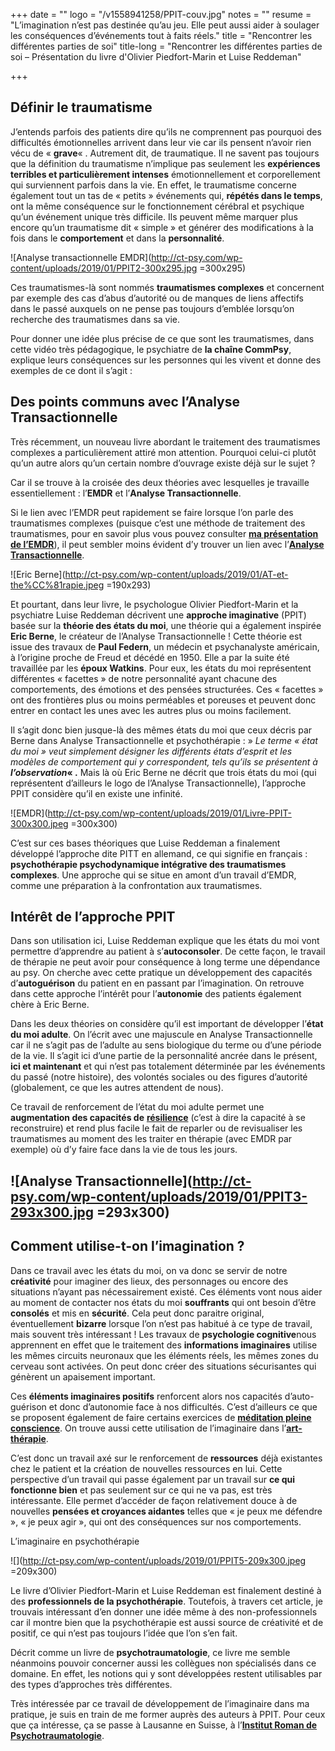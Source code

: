 +++
date = ""
logo = "/v1558941258/PPIT-couv.jpg"
notes = ""
resume = "L’imagination n’est pas destinée qu’au jeu. Elle peut aussi aider à soulager les conséquences d’événements tout à faits réels."
title = "Rencontrer les différentes parties de soi"
title-long = "Rencontrer les différentes parties de soi – Présentation du livre d'Olivier Piedfort-Marin et Luise Reddeman"

+++
## Définir le traumatisme

J’entends parfois des patients dire qu’ils ne comprennent pas pourquoi des difficultés émotionnelles arrivent dans leur vie car ils pensent n’avoir rien vécu de « **grave**« . Autrement dit, de traumatique. Il ne savent pas toujours que la définition du traumatisme n’implique pas seulement les **expériences terribles et particulièrement intenses** émotionnellement et corporellement qui surviennent parfois dans la vie. En effet, le traumatisme concerne également tout un tas de « petits » événements qui, **répétés dans le temps**, ont la même conséquence sur le fonctionnement cérébral et psychique qu’un événement unique très difficile. Ils peuvent même marquer plus encore qu’un traumatisme dit « simple » et générer des modifications à la fois dans le **comportement** et dans la **personnalité**.

![Analyse transactionnelle EMDR](http://ct-psy.com/wp-content/uploads/2019/01/PPIT2-300x295.jpg =300x295)

Ces traumatismes-là sont nommés **traumatismes complexes** et concernent par exemple des cas d’abus d’autorité ou de manques de liens affectifs dans le passé auxquels on ne pense pas toujours d’emblée lorsqu’on recherche des traumatismes dans sa vie.

Pour donner une idée plus précise de ce que sont les traumatismes, dans cette vidéo très pédagogique, le psychiatre de **la chaîne CommPsy**, explique leurs conséquences sur les personnes qui les vivent et donne des exemples de ce dont il s’agit :

## Des points communs avec l’Analyse Transactionnelle

Très récemment, un nouveau livre abordant le traitement des traumatismes complexes a particulièrement attiré mon attention. Pourquoi celui-ci plutôt qu’un autre alors qu’un certain nombre d’ouvrage existe déjà sur le sujet ?

Car il se trouve à la croisée des deux théories avec lesquelles je travaille essentiellement : l’**EMDR** et l’**Analyse Transactionnelle**.

Si le lien avec l’EMDR peut rapidement se faire lorsque l’on parle des traumatismes complexes (puisque c’est une méthode de traitement des traumatismes, pour en savoir plus vous pouvez consulter [**ma présentation de l’EMDR**](http://ct-psy.com/emdr-catherine-tardella-psychologue/)), il peut sembler moins évident d’y trouver un lien avec l’[**Analyse Transactionnelle**](http://ct-psy.com/cest-quoi-analyse-transactionnelle/).

![Eric Berne](http://ct-psy.com/wp-content/uploads/2019/01/AT-et-the%CC%81rapie.jpeg =190x293)

Et pourtant, dans leur livre, le psychologue Olivier Piedfort-Marin et la psychiatre Luise Reddeman décrivent une **approche imaginative** (PPIT) basée sur la **théorie des états du moi**, une théorie qui a également inspirée **Eric Berne**, le créateur de l’Analyse Transactionnelle ! Cette théorie est issue des travaux de **Paul Federn**, un médecin et psychanalyste américain, à l’origine proche de Freud et décédé en 1950. Elle a par la suite été travaillée par les **époux Watkins**. Pour eux, les états du moi représentent différentes « facettes » de notre personnalité ayant chacune des comportements, des émotions et des pensées structurées. Ces « facettes » ont des frontières plus ou moins perméables et poreuses et peuvent donc entrer en contact les unes avec les autres plus ou moins facilement.

Il s’agit donc bien jusque-là des mêmes états du moi que ceux décris par Berne dans Analyse Transactionnelle et psychothérapie : » _Le terme « état du moi » veut simplement désigner les différents états d’esprit et les modèles de comportement qui y correspondent, tels qu’ils se présentent à **l’observation**_**« .** Mais là où Eric Berne ne décrit que trois états du moi (qui représentent d’ailleurs le logo de l’Analyse Transactionnelle), l’approche PPIT considère qu’il en existe une infinité.

![EMDR](http://ct-psy.com/wp-content/uploads/2019/01/Livre-PPIT-300x300.jpeg =300x300)

C’est sur ces bases théoriques que Luise Reddeman a finalement développé l’approche dite PITT en allemand, ce qui signifie en français : **psychothérapie psychodynamique intégrative des traumatismes complexes**. Une approche qui se situe en amont d’un travail d’EMDR, comme une préparation à la confrontation aux traumatismes.

## Intérêt de l’approche PPIT

Dans son utilisation ici, Luise Reddeman explique que les états du moi vont permettre d’apprendre au patient à s’**autoconsoler**. De cette façon, le travail de thérapie ne peut avoir pour conséquence à long terme une dépendance au psy. On cherche avec cette pratique un développement des capacités d’**autoguérison** du patient en en passant par l’imagination. On retrouve dans cette approche l’intérêt pour l’**autonomie** des patients également chère à Eric Berne.

Dans les deux théories on considère qu’il est important de développer l’**état du moi adulte**. On l’écrit avec une majuscule en Analyse Transactionnelle car il ne s’agit pas de l’adulte au sens biologique du terme ou d’une période de la vie. Il s’agit ici d’une partie de la personnalité ancrée dans le présent, **ici et maintenant** et qui n’est pas totalement déterminée par les événements du passé (notre histoire), des volontés sociales ou des figures d’autorité (globalement, ce que les autres attendent de nous).

Ce travail de renforcement de l’état du moi adulte permet une **augmentation des capacités de** [**résilience**](https://fr.wikipedia.org/wiki/R%C3%A9silience_(psychologie)) (c’est à dire la capacité à se reconstruire) et rend plus facile le fait de reparler ou de revisualiser les traumatismes au moment des les traiter en thérapie (avec EMDR par exemple) où d’y faire face dans la vie de tous les jours.

## ![Analyse Transactionnelle](http://ct-psy.com/wp-content/uploads/2019/01/PPIT3-293x300.jpg =293x300)

## Comment utilise-t-on l’imagination ?

Dans ce travail avec les états du moi, on va donc se servir de notre **créativité** pour imaginer des lieux, des personnages ou encore des situations n’ayant pas nécessairement existé. Ces éléments vont nous aider au moment de contacter nos états du moi **souffrants** qui ont besoin d’être **consolés** et mis en **sécurité**. Cela peut donc paraitre original, éventuellement **bizarre** lorsque l’on n’est pas habitué à ce type de travail, mais souvent très intéressant ! Les travaux de **psychologie cognitive**nous apprennent en effet que le traitement des **informations imaginaires** utilise les mêmes circuits neuronaux que les éléments réels, les mêmes zones du cerveau sont activées. On peut donc créer des situations sécurisantes qui génèrent un apaisement important.

Ces **éléments imaginaires positifs** renforcent alors nos capacités d’auto-guérison et donc d’autonomie face à nos difficultés. C’est d’ailleurs ce que se proposent également de faire certains exercices de [**méditation pleine conscience**](http://christopheandre.com/meditation_CerveauPsycho_2010.pdf). On trouve aussi cette utilisation de l’imaginaire dans l’[**art-thérapie**](https://www.psychologies.com/Therapies/Toutes-les-therapies/Therapies-breves/Articles-et-Dossiers/L-art-therapie).

C’est donc un travail axé sur le renforcement de **ressources** déjà existantes chez le patient et la création de nouvelles ressources en lui. Cette perspective d’un travail qui passe également par un travail sur **ce qui fonctionne bien** et pas seulement sur ce qui ne va pas, est très intéressante. Elle permet d’accéder de façon relativement douce à de nouvelles **pensées et croyances aidantes** telles que « je peux me défendre », « je peux agir », qui ont des conséquences sur nos comportements.

L’imaginaire en psychothérapie

![](http://ct-psy.com/wp-content/uploads/2019/01/PPIT5-209x300.jpeg =209x300)

Le livre d’Olivier Piedfort-Marin et Luise Reddeman est finalement destiné à des **professionnels de la psychothérapie**. Toutefois, à travers cet article, je trouvais intéressant d’en donner une idée même à des non-professionnels car il montre bien que la psychothérapie est aussi source de créativité et de positif, ce qui n’est pas toujours l’idée que l’on s’en fait.

Décrit comme un livre de **psychotraumatologie**, ce livre me semble néanmoins pouvoir concerner aussi les collègues non spécialisés dans ce domaine. En effet, les notions qui y sont développées restent utilisables par des types d’approches très différentes.

Très intéressée par ce travail de développement de l’imaginaire dans ma pratique, je suis en train de me former auprès des auteurs à PPIT. Pour ceux que ça intéresse, ça se passe à Lausanne en Suisse, à l’[**Institut Roman de Psychotraumatologie**](http://www.irpt.ch/fr/formations--agenda.html?event=267).